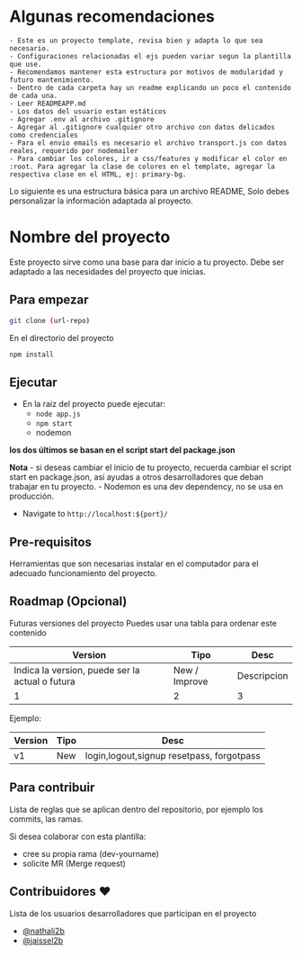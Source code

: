 # Algunas recomendaciones
    - Este es un proyecto template, revisa bien y adapta lo que sea necesario.
    - Configuraciones relacionadas el ejs pueden variar segun la plantilla que use.
    - Recomendamos mantener esta estructura por motivos de modularidad y futuro mantenimiento.
    - Dentro de cada carpeta hay un readme explicando un poco el contenido de cada una.
    - Leer READMEAPP.md
    - Los datos del usuario estan estáticos
    - Agregar .env al archivo .gitignore
    - Agregar al .gitignore cualquier otro archivo con datos delicados como credenciales
    - Para el envio emails es necesario el archivo transport.js con datos reales, requerido por nodemailer
    - Para cambiar los colores, ir a css/features y modificar el color en :root. Para agregar la clase de colores en el template, agregar la respectiva clase en el HTML, ej: primary-bg.

Lo siguiente es una estructura básica para un archivo README,
Solo debes personalizar la información adaptada al proyecto.

# Nombre del proyecto

Este proyecto sirve como una base para dar inicio a tu proyecto. Debe ser adaptado a las necesidades del proyecto que inicias.

## Para empezar 

```bash
git clone (url-repo)
```
En el directorio del proyecto
```bash
npm install
```
## Ejecutar

- En la raiz del proyecto puede ejecutar:
    - `node app.js`
    - `npm start`
    -  nodemon

**los dos últimos se basan en el script start del package.json**

**Nota**
    -  si deseas cambiar el inicio de tu proyecto, recuerda cambiar el script start en package.json, así ayudas a otros desarrolladores que deban trabajar en tu proyecto.
    - Nodemon es una dev dependency, no se usa en producción.

- Navigate to `http://localhost:${port}/`

## Pre-requisitos

Herramientas que son necesarias instalar en el computador para el adecuado funcionamiento del proyecto.

## Roadmap (Opcional)

Futuras versiones del proyecto
Puedes usar una tabla para ordenar este contenido


Version | Tipo | Desc
--- | --- | ---
Indica la version, puede ser la actual o futura | New / Improve | Descripcion
1 | 2 | 3

Ejemplo: 

Version | Tipo | Desc
--- | --- | ---
v1 | New | login,logout,signup resetpass, forgotpass


## Para contribuir

Lista de reglas que se aplican dentro del repositorio, por ejemplo los commits, las ramas.

Si desea colaborar con esta plantilla:
- cree su propia rama (dev-yourname)
- solicite MR (Merge request)

## Contribuidores ❤️

Lista de los usuarios desarrolladores que participan en el proyecto

- [@nathali2b](https://gitlab.com/nathali2b)
- [@jaissel2b](https://gitlab.com/jaissel2b)

